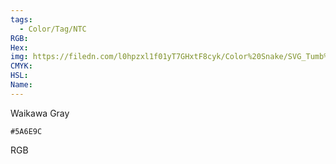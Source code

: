 ```yaml
---
tags:
  - Color/Tag/NTC
RGB:
Hex:
img: https://filedn.com/l0hpzxl1f01yT7GHxtF8cyk/Color%20Snake/SVG_Tumb%20Mass%20No%20Name/5A6E9C.svg
CMYK:
HSL:
Name:
---
```

Waikawa Gray
```palette
#5A6E9C
```
RGB
